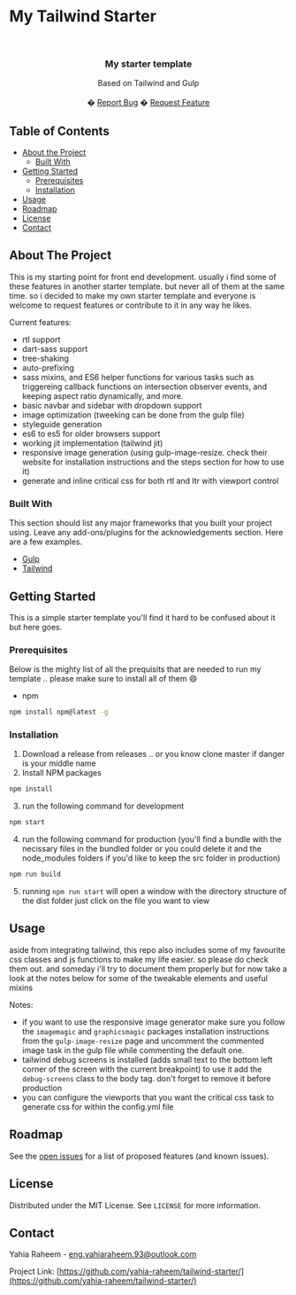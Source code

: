 # My Tailwind Starter

<!-- PROJECT LOGO -->
<br />
<p align="center">
    <h3 align="center">My starter template</h3>
    <p align="center">
        Based on Tailwind and Gulp
        <br />
        <br />
        �
        <a href="https://github.com/yahia-raheem/tailwind-starter/issues">Report Bug</a>
        �
        <a href="https://github.com/yahia-raheem/tailwind-starter/issues">Request Feature</a>
    </p>
</p>



<!-- TABLE OF CONTENTS -->
## Table of Contents

* [About the Project](#about-the-project)
    * [Built With](#built-with)
* [Getting Started](#getting-started)
    * [Prerequisites](#prerequisites)
    * [Installation](#installation)
* [Usage](#usage)
* [Roadmap](#roadmap)
* [License](#license)
* [Contact](#contact)



<!-- ABOUT THE PROJECT -->
## About The Project

This is my starting point for front end development. usually i find some of these features in another starter template. but never all of them at the same time. so i decided to make my own starter template and everyone is welcome to request features or contribute to it in any way he likes.

Current features:
* rtl support
* dart-sass support
* tree-shaking
* auto-prefixing
* sass mixins, and ES6 helper functions for various tasks such as triggereing callback functions on intersection observer events, and keeping aspect ratio dynamically, and more.
* basic navbar and sidebar with dropdown support
* image optimization (tweeking can be done from the gulp file)
* styleguide generation
* es6 to es5 for older browsers support
* working jit implementation (tailwind jit)
* responsive image generation (using gulp-image-resize. check their website for installation instructions and the steps section for how to use it)
* generate and inline critical css for both rtl and ltr with viewport control

### Built With
This section should list any major frameworks that you built your project using. Leave any add-ons/plugins for the acknowledgements section. Here are a few examples.
* [Gulp](https://gulpjs.com/)
* [Tailwind](https://tailwindcss.com/)



<!-- GETTING STARTED -->
## Getting Started

This is a simple starter template you'll find it hard to be confused about it but here goes.

### Prerequisites

Below is the mighty list of all the prequisits that are needed to run my template .. please make sure to install all of them :smile:
* npm
```sh
npm install npm@latest -g
```

### Installation

1. Download a release from releases .. or you know clone master if danger is your middle name
2. Install NPM packages
```sh
npm install
```
3. run the following command for development
```sh
npm start
```
4. run the following command for production (you'll find a bundle with the necissary files in the bundled folder or you could delete it and the node_modules folders if you'd like to keep the src folder in production)
```sh
npm run build
```
5. running `npm run start` will open a window with the directory structure of the dist folder just click on the file you want to view



<!-- USAGE EXAMPLES -->
## Usage

aside from integrating tailwind, this repo also includes some of my favourite css classes and js functions to make my life easier. so please do check them out. and someday i'll try to document them properly but for now take a look at the notes below for some of the tweakable elements and useful mixins

Notes:
* if you want to use the responsive image generator make sure you follow the `imagemagic` and `graphicsmagic` packages installation instructions from the `gulp-image-resize` page and uncomment the commented image task in the gulp file while commenting the default one.
* tailwind debug screens is installed (adds small text to the bottom left corner of the screen with the current breakpoint) to use it add the `debug-screens` class to the body tag. don't forget to remove it before production
* you can configure the viewports that you want the critical css task to generate css for within the config.yml file



<!-- ROADMAP -->
## Roadmap

See the [open issues](tailwind-starter/issues) for a list of proposed features (and known issues).


<!-- LICENSE -->
## License

Distributed under the MIT License. See `LICENSE` for more information.



<!-- CONTACT -->
## Contact

Yahia Raheem - eng.yahiaraheem.93@outlook.com

Project Link: [https://github.com/yahia-raheem/tailwind-starter/](https://github.com/yahia-raheem/tailwind-starter/)